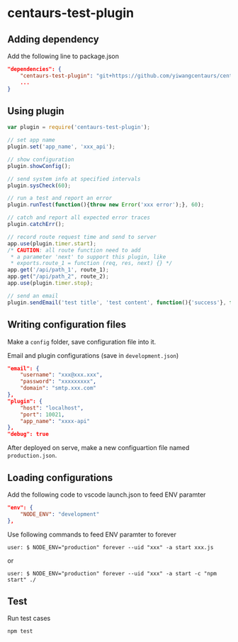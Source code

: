 # centaurs-test-plugin

## Adding dependency

Add the following line to package.json

~~~~ json
"dependencies": {
    "centaurs-test-plugin": "git+https://github.com/yiwangcentaurs/centaurs-test-plugin.git",
    ...
}
~~~~

## Using plugin

~~~~ javascript
var plugin = require('centaurs-test-plugin');

// set app name
plugin.set('app_name', 'xxx_api');

// show configuration
plugin.showConfig();

// send system info at specified intervals
plugin.sysCheck(60);

// run a test and report an error
plugin.runTest(function(){throw new Error('xxx error');}, 60);

// catch and report all expected error traces
plugin.catchErr();

// record route request time and send to server
app.use(plugin.timer.start);
/* CAUTION: all route function need to add
 * a parameter 'next' to support this plugin, like
 * exports.route_1 = function (req, res, next) {} */
app.get('/api/path_1', route_1);
app.get("/api/path_2", route_2);
app.use(plugin.timer.stop);

// send an email
plugin.sendEmail('test title', 'test content', function(){'success'}, function(error){ });

~~~~

## Writing configuration files

Make a `config` folder, save configuration file into it.

Email and plugin configurations (save in `development.json`)

~~~~ json
"email": {
    "username": "xxx@xxx.xxx",
    "password": "xxxxxxxxx",
    "domain": "smtp.xxx.com"
},
"plugin": {
    "host": "localhost",
    "port": 10021,
    "app_name": "xxxx-api"
},
"debug": true
~~~~

After deployed on serve, make a new configuartion file named `production.json`.

## Loading configurations

Add the following code to vscode launch.json to feed ENV paramter

~~~~ json
"env": {
    "NODE_ENV": "development"
},
~~~~

Use following commands to feed ENV paramter to forever

`user: $ NODE_ENV="production" forever --uid "xxx" -a start xxx.js`

or

`user: $ NODE_ENV="production" forever --uid "xxx" -a start -c "npm start" ./`

## Test

Run test cases

`npm test`
